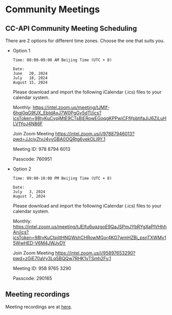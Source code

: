 # Community Meetings

## CC-API Community Meeting Scheduling

There are 2 options for different time zones. Choose the one that suits you.

- Option 1

    ```
    Time: 08:00-09:00 AM Beijing Time (UTC + 8)

    Date: 
    June   20, 2024
    July   18, 2024
    August 15, 2024
    ``````
    
    Please download and import the following iCalendar (.ics) files to your calendar system.

    Monthly: https://intel.zoom.us/meeting/tJMlf-6hqj0qG9fJX_EbIdAxJ7W0PgGv5dTl/ics?icsToken=98tyKuCvpjMtE9CTsBiERowEGoqgKPPwiCFfjfpbtifaJiJ6ZiLuHLV1YoJ4N86F


    Join Zoom Meeting
    https://intel.zoom.us/j/97887946013?pwd=JJciyZtvJ4vyGBA0OQRtg6vekOLj9Y.1

    Meeting ID: 978 8794 6013

    Passcode: 760951

- Option 2

    ```
    Time: 09:00-10:00 PM Beijing Time (UTC + 8)

    Date: 
    July   3, 2024
    August 7, 2024
    ```
    
    Please download and import the following iCalendar (.ics) files to your calendar system.

    Monthly: https://intel.zoom.us/meeting/tJElfu6uqzgoE9QaJSPmJYbRYgXaPIVHhhAn/ics?icsToken=98tyKuCtpjItHNGWshCHRowMGor4KO7wmHZBj_psnTXWMy15WwHED-V6M4JWJvDY


    Join Zoom Meeting
    https://intel.zoom.us/j/95897653290?pwd=zGjE70aVy3LqSBQQw7RHK1yTSmh2Fv.1

    Meeting ID: 958 9765 3290

    Passcode: 290165


## Meeting recordings

Meeting recordings are at [here](https://drive.google.com/drive/folders/1rmB-ePs-LXRvmyRKcGgFgFk3S4RrGG8Q?hl=en).
